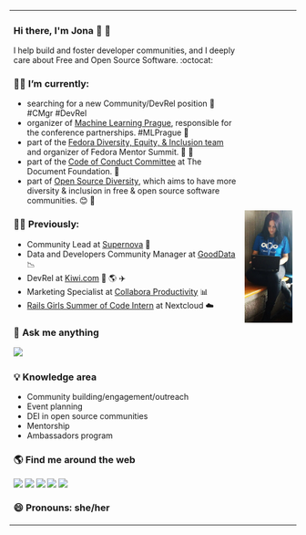<table border="0">
<tr>
<td>

### Hi there, I'm Jona 👋 🌻

<!--
**jonatoni/jonatoni** is a ✨ _special_ ✨ repository because its `README.md` (this file) appears on your GitHub profile.

Here are some ideas to get you started:

- 🔭 I’m currently working on ...
- 🌱 I’m currently learning ...
- 👯 I’m looking to collaborate on ...
- 🤔 I’m looking for help with ...
- 💬 Ask me about ...
- 📫 How to reach me: ...
- 😄 Pronouns: ...
- ⚡ Fun fact: ...
-->

I help build and foster developer communities, and I deeply care about Free and Open Source Software. :octocat:

### 👩‍💻 I’m currently:
* searching for a new Community/DevRel position 🥑 #CMgr #DevRel
* organizer of [Machine Learning Prague](https://mlprague.com/), responsible for the conference partnerships. #MLPrague 🙌
* part of the [Fedora Diversity, Equity, & Inclusion team](https://docs.fedoraproject.org/en-US/diversity-inclusion/) and organizer of Fedora Mentor Summit. 🐧 💙
* part of the [Code of Conduct Committee](https://www.documentfoundation.org/code-of-conduct/) at The Document Foundation. 💚 
* part of [Open Source Diversity](https://opensourcediversity.org/), which aims to have more diversity & inclusion in free & open source software communities. 😊 🌼
  
### 👩‍💻 Previously:
* Community Lead at [Supernova](https://www.supernova.io/) 🥑
* Data and Developers Community Manager at [GoodData](https://www.gooddata.com/developers/) 📉
* DevRel at [Kiwi.com](https://code.kiwi.com/) 🚀 🌎 ✈️
* Marketing Specialist at [Collabora Productivity](https://www.collaboraoffice.com/) 📊
* [Rails Girls Summer of Code Intern](https://www.youtube.com/watch?v=OpMtsE_MICs) at Nextcloud ☁️ 

### 💬 Ask me anything
[![](https://img.shields.io/badge/Telegram-2CA5E0?style=for-the-badge&logo=telegram&logoColor=white)](https://t.me/jonatoni)

### 💡 Knowledge area
* Community building/engagement/outreach
* Event planning
* DEI in open source communities
* Mentorship
* Ambassadors program

### 🌎 Find me around the web
[![](https://img.shields.io/badge/Mastodon-563ACC?style=for-the-badge&logo=mastodon&logoColor=white)](https://mastodon.social/@jonatoni)
[![](https://img.shields.io/badge/Twitter-1DA1F2?style=for-the-badge&logo=twitter&logoColor=white)](https://twitter.com/jonatoni)
[![](https://img.shields.io/badge/Website-8A2BE2?style=for-the-badge)](https://jona.azizaj.com)
[![](https://img.shields.io/badge/Keybase-ff6f21?style=for-the-badge&logo=keybase&logoColor=white)](https://keybase.io/jonatoni)
[![](https://img.shields.io/badge/Fedora%20Wiki-337acc?style=for-the-badge&logo=fedora&logoColor=white)](https://fedoraproject.org/wiki/User:Jonatoni)


### 😄 Pronouns: she/her

</td>

<td>
<img src="https://github.com/jonatoni/jonatoni/blob/main/jonatoni_github.jpg">
</td>

